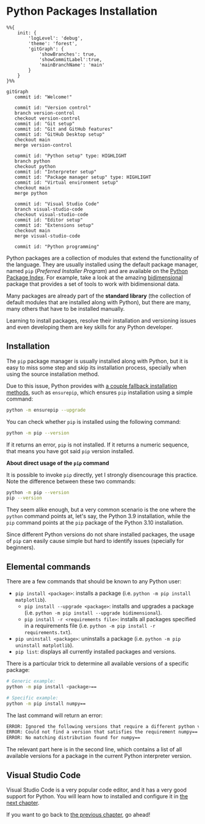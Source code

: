 # Python Packages Installation

```mermaid
%%{
    init: {
        'logLevel': 'debug',
        'theme': 'forest',
        'gitGraph': {
            'showBranches': true,
            'showCommitLabel':true,
            'mainBranchName': 'main'
        }
    }
}%%

gitGraph
   commit id: "Welcome!"

   commit id: "Version control"
   branch version-control
   checkout version-control
   commit id: "Git setup"
   commit id: "Git and GitHub features"
   commit id: "GitHub Desktop setup"
   checkout main
   merge version-control

   commit id: "Python setup" type: HIGHLIGHT
   branch python
   checkout python
   commit id: "Interpreter setup"
   commit id: "Package manager setup" type: HIGHLIGHT
   commit id: "Virtual environment setup"
   checkout main
   merge python

   commit id: "Visual Studio Code"
   branch visual-studio-code
   checkout visual-studio-code
   commit id: "Editor setup"
   commit id: "Extensions setup"
   checkout main
   merge visual-studio-code

   commit id: "Python programming"
```

Python packages are a collection of modules that extend the functionality of the language. They are usually installed using the default package manager, named `pip` (*Preferred Installer Program*) and are available on the [Python Package Index](https://pypi.org/). For example, take a look at the amazing [bidimensional](https://pypi.org/project/bidimensional/) package that provides a set of tools to work with bidimensional data.

Many packages are already part of the **standard library** (the collection of default modules that are installed along with Python), but there are many, many others that have to be installed manually.

Learning to install packages, resolve their installation and versioning issues and even developing them are key skills for any Python developer.

## Installation

The `pip` package manager is usually installed along with Python, but it is easy to miss some step and skip its installation process, specially when using the source installation method.

Due to this issue, Python provides with [a couple fallback installation methods](https://pip.pypa.io/en/stable/installation/#supported-methods), such as `ensurepip`, which ensures `pip` installation using a simple command:

```bash
python -m ensurepip --upgrade
```

You can check whether `pip` is installed using the following command:

```bash
python -m pip --version
```

If it returns an error, `pip` is not installed. If it returns a numeric sequence, that means you have got said `pip` version installed.

**About direct usage of the `pip` command**

It is possible to invoke `pip` directly, yet I strongly disencourage this practice. Note the difference between these two commands:

```bash
python -m pip --version
pip --version
```

They seem alike enough, but a very common scenario is the one where the `python` command points at, let's say, the Python 3.9 installation, while the `pip` command points at the `pip` package of the Python 3.10 installation.

Since different Python versions do not share installed packages, the usage of `pip` can easily cause simple but hard to identify issues (specially for beginners).

## Elemental commands

There are a few commands that should be known to any Python user:

* `pip install <package>`: installs a package (i.e. `python -m pip install matplotlib`).
  * `pip install --upgrade <package>`: installs and upgrades a package (i.e. `python -m pip install --upgrade bidimensional`).
  * `pip install -r <requirements file>`: installs all packages specified in a requirements file (i.e. `python -m pip install -r requirements.txt`).
* `pip uninstall <package>`: uninstalls a package (i.e. `python -m pip uninstall matplotlib`).
* `pip list`: displays all currently installed packages and versions.

There is a particular trick to determine all available versions of a specific package:

```bash
# Generic example:
python -m pip install <package>==

# Specific example:
python -m pip install numpy==
```

The last command will return an error:

```bash
ERROR: Ignored the following versions that require a different python version: 1.21.2 Requires-Python >=3.7,<3.11; 1.21.3 Requires-Python >=3.7,<3.11; 1.21.4 Requires-Python >=3.7,<3.11; 1.21.5 Requires-Python >=3.7,<3.11; 1.21.6 Requires-Python >=3.7,<3.11
ERROR: Could not find a version that satisfies the requirement numpy== (from versions: 1.3.0, 1.4.1, 1.5.0, 1.5.1, 1.6.0, 1.6.1, 1.6.2, 1.7.0, 1.7.1, 1.7.2, 1.8.0, 1.8.1, 1.8.2, 1.9.0, 1.9.1, 1.9.2, 1.9.3, 1.10.0.post2, 1.10.1, 1.10.2, 1.10.4, 1.11.0, 1.11.1, 1.11.2, 1.11.3, 1.12.0, 1.12.1, 1.13.0, 1.13.1, 1.13.3, 1.14.0, 1.14.1, 1.14.2, 1.14.3, 1.14.4, 1.14.5, 1.14.6, 1.15.0, 1.15.1, 1.15.2, 1.15.3, 1.15.4, 1.16.0, 1.16.1, 1.16.2, 1.16.3, 1.16.4, 1.16.5, 1.16.6, 1.17.0, 1.17.1, 1.17.2, 1.17.3, 1.17.4, 1.17.5, 1.18.0, 1.18.1, 1.18.2, 1.18.3, 1.18.4, 1.18.5, 1.19.0, 1.19.1, 1.19.2, 1.19.3, 1.19.4, 1.19.5, 1.20.0, 1.20.1, 1.20.2, 1.20.3, 1.21.0, 1.21.1, 1.22.0, 1.22.1, 1.22.2, 1.22.3, 1.22.4, 1.23.0rc1, 1.23.0rc2, 1.23.0rc3, 1.23.0, 1.23.1, 1.23.2, 1.23.3, 1.23.4, 1.23.5, 1.24.0rc1, 1.24.0rc2, 1.24.0, 1.24.1, 1.24.2)
ERROR: No matching distribution found for numpy==
```

The relevant part here is in the second line, which contains a list of all available versions for a package in the current Python interpreter version.

## Visual Studio Code

Visual Studio Code is a very popular code editor, and it has a very good support for Python. You will learn how to installed and configure it in [the next chapter](/docs/visual-studio-code/editor/README.md).

If you want to go back to [the previous chapter](../interpreter/README.md), go ahead!
